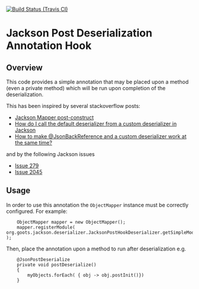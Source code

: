 [![Build Status (Travis CI)](https://travis-ci.org/rnc/jackson-annotation.svg?branch=master)](https://travis-ci.org/rnc/jackson-annotation.svg?branch=master)



# Jackson Post Deserialization Annotation Hook

## Overview

This code provides a simple annotation that may be placed upon a method (even a private method) which will be run upon completion of the deserialization.

This has been inspired by several stackoverflow posts:

* [Jackson Mapper post-construct](https://stackoverflow.com/questions/6834677/jackson-mapper-post-construct/6834831#6834831)
* [How do I call the default deserializer from a custom deserializer in Jackson](https://stackoverflow.com/questions/18313323/how-do-i-call-the-default-deserializer-from-a-custom-deserializer-in-jackson/18405958#18405958)
* [How to make @JsonBackReference and a custom deserializer work at the same time?](https://stackoverflow.com/questions/55924605/jackson-how-to-make-jsonbackreference-and-a-custom-deserializer-work-at-the-sa)

and by the following Jackson issues

* [Issue 279](https://github.com/FasterXML/jackson-databind/issues/279)
* [Issue 2045](https://github.com/FasterXML/jackson-databind/issues/2045)

## Usage

In order to use this annotation the `ObjectMapper` instance must be correctly configured. For example:
```
    ObjectMapper mapper = new ObjectMapper();
    mapper.registerModule( org.goots.jackson.deserializer.JacksonPostHookDeserializer.getSimpleModule() );
```

Then, place the annotation upon a method to run after deserialization e.g.

```
    @JsonPostDeserialize
    private void postDeserialize()
    {
        myObjects.forEach( { obj -> obj.postInit()})
    }
```
